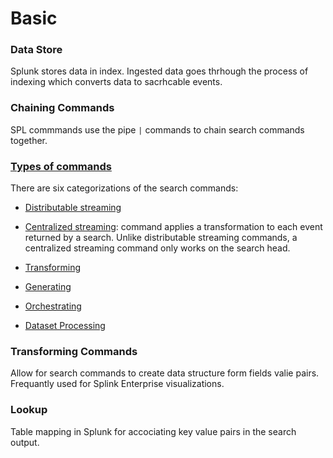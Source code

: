 # Basic

### Data Store

Splunk stores data in index. Ingested data goes thrhough the process of indexing which converts data to sacrhcable events.

### Chaining Commands
SPL commmands use the pipe `|` commands to chain search commands together.

### [Types of commands](https://docs.splunk.com/Documentation/Splunk/9.0.2/Search/Typesofcommands)
There are six categorizations of the search commands:

* [Distributable streaming](https://docs.splunk.com/Documentation/Splunk/9.0.2/SearchReference/Commandsbytype#Streaming_commands)
* [Centralized streaming](https://docs.splunk.com/Documentation/Splunk/9.0.2/SearchReference/Commandsbytype#Streaming_commands): command applies a transformation to each event returned by a search. Unlike distributable streaming commands, a centralized streaming command only works on the search head.

* [Transforming](https://docs.splunk.com/Splexicon:Transformingcommand)
* [Generating](https://docs.splunk.com/Splexicon:Generatingcommand)
* [Orchestrating](https://docs.splunk.com/Splexicon:Orchestratingcommand)
* [Dataset Processing](https://docs.splunk.com/Documentation/Splunk/9.0.2/SearchReference/Commandsbytype#Dataset_processing)


### Transforming Commands
Allow for search commands to create data structure form fields valie pairs. Frequantly used for Splink Enterprise visualizations.

### Lookup
Table mapping in Splunk for accociating key value pairs in the search output.
